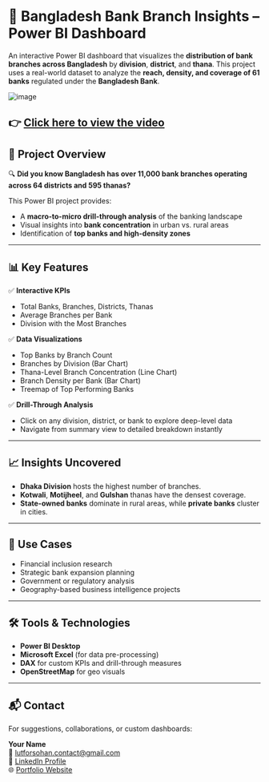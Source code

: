 # 🏦 Bangladesh Bank Branch Insights – Power BI Dashboard

An interactive Power BI dashboard that visualizes the **distribution of bank branches across Bangladesh** by **division**, **district**, and **thana**. This project uses a real-world dataset to analyze the **reach, density, and coverage of 61 banks** regulated under the **Bangladesh Bank**.

![image](https://github.com/user-attachments/assets/debaca6a-dfd7-4846-ac39-5c279605bcfe)

👉 [Click here to view the video](https://www.linkedin.com/posts/lutfor-rahman-sohan_powerbi-dataanalytics-bangladeshbank-activity-7340392989275414528-pZhF/)
---

## 📌 Project Overview

🔍 **Did you know Bangladesh has over 11,000 bank branches operating across 64 districts and 595 thanas?**

This Power BI project provides:
- A **macro-to-micro drill-through analysis** of the banking landscape
- Visual insights into **bank concentration** in urban vs. rural areas
- Identification of **top banks and high-density zones**

---

## 📊 Key Features

✅ **Interactive KPIs**
- Total Banks, Branches, Districts, Thanas
- Average Branches per Bank
- Division with the Most Branches

✅ **Data Visualizations**
- Top Banks by Branch Count
- Branches by Division (Bar Chart)
- Thana-Level Branch Concentration (Line Chart)
- Branch Density per Bank (Bar Chart)
- Treemap of Top Performing Banks

✅ **Drill-Through Analysis**
- Click on any division, district, or bank to explore deep-level data
- Navigate from summary view to detailed breakdown instantly

---
## 📈 Insights Uncovered

- **Dhaka Division** hosts the highest number of branches.
- **Kotwali**, **Motijheel**, and **Gulshan** thanas have the densest coverage.
- **State-owned banks** dominate in rural areas, while **private banks** cluster in cities.

---

## 🚀 Use Cases

- Financial inclusion research  
- Strategic bank expansion planning  
- Government or regulatory analysis  
- Geography-based business intelligence projects  

---

## 🛠️ Tools & Technologies

- **Power BI Desktop**
- **Microsoft Excel** (for data pre-processing)
- **DAX** for custom KPIs and drill-through measures
- **OpenStreetMap** for geo visuals

---

## 📬 Contact

For suggestions, collaborations, or custom dashboards:

**Your Name**  
📧 lutforsohan.contact@gmail.com  
🔗 [LinkedIn Profile](https://www.linkedin.com/in/lutfor-rahman-sohan/)  
🌐 [Portfolio Website](https://github.com/Py-Sohan)

